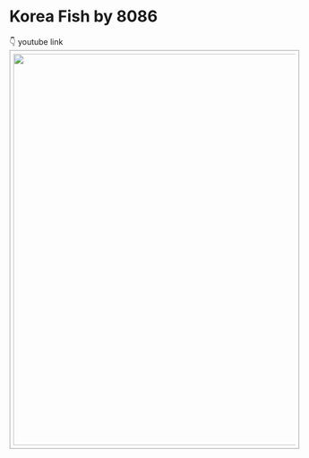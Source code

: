 # Korea Fish by 8086

 👇 youtube link<br>
<kbd><a href="https://www.youtube.com/watch?v=lqbrsrXmBEc"><img src="http://img.youtube.com/vi/lqbrsrXmBEc/0.jpg" width="700" style="border:2px #ccc solid;padding:5px;"></a></kbd><br> 

